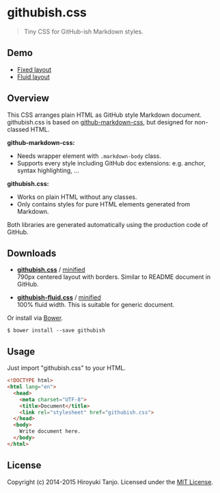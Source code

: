 # githubish.css

> Tiny CSS for GitHub-ish Markdown styles.

## Demo
* [Fixed layout](http://htanjo.github.io/githubish.css/)
* [Fluid layout](http://htanjo.github.io/githubish.css/fluid.html)

## Overview
This CSS arranges plain HTML as GitHub style Markdown document.  
githubish.css is based on [github-markdown-css](https://github.com/sindresorhus/github-markdown-css), but designed for non-classed HTML.

**github-markdown-css:**
* Needs wrapper element with `.markdown-body` class.
* Supports every style including GitHub doc extensions: e.g. anchor, syntax highlighting, ...

**githubish.css:**
* Works on plain HTML without any classes.
* Only contains styles for pure HTML elements generated from Markdown.

Both libraries are generated automatically using the production code of GitHub.

## Downloads
* **[githubish.css](https://raw.githubusercontent.com/htanjo/githubish.css/master/dist/githubish.css)** / [minified](https://raw.githubusercontent.com/htanjo/githubish.css/master/dist/githubish.min.css)  
  790px centered layout with borders. Similar to README document in GitHub.

* **[githubish-fluid.css](https://raw.githubusercontent.com/htanjo/githubish.css/master/dist/githubish-fluid.css)** / [minified](https://raw.githubusercontent.com/htanjo/githubish.css/master/dist/githubish-fluid.min.css)  
  100% fluid width. This is suitable for generic document.

Or install via [Bower](http://bower.io/).

```shell
$ bower install --save githubish
```

## Usage
Just import "githubish.css" to your HTML.

```html
<!DOCTYPE html>
<html lang="en">
  <head>
    <meta charset="UTF-8">
    <title>Document</title>
    <link rel="stylesheet" href="githubish.css">
  </head>
  <body>
    Write document here.
  </body>
</html>
```

## License
Copyright (c) 2014-2015 Hiroyuki Tanjo. Licensed under the [MIT License](https://github.com/htanjo/githubish.css/blob/master/LICENSE).
